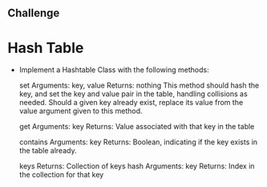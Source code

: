 ## Challenge
# Hash Table

- Implement a Hashtable Class with the following methods:

    set
    Arguments: key, value
    Returns: nothing
    This method should hash the key, and set the key and value pair in the table, handling collisions as needed.
    Should a given key already exist, replace its value from the value argument given to this method.

    get
    Arguments: key
    Returns: Value associated with that key in the table

    contains
    Arguments: key
    Returns: Boolean, indicating if the key exists in the table already.

    keys
    Returns: Collection of keys
    hash
    Arguments: key
    Returns: Index in the collection for that key

